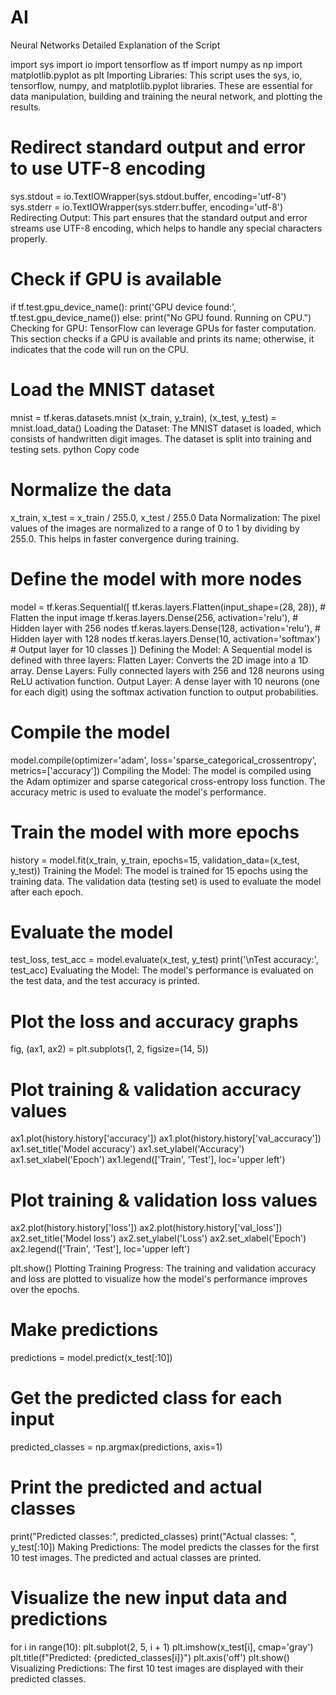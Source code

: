 # AI
 Neural Networks
Detailed Explanation of the Script

import sys
import io
import tensorflow as tf
import numpy as np
import matplotlib.pyplot as plt
Importing Libraries: This script uses the sys, io, tensorflow, numpy, and matplotlib.pyplot libraries. These are essential for data manipulation, building and training the neural network, and plotting the results.

# Redirect standard output and error to use UTF-8 encoding
sys.stdout = io.TextIOWrapper(sys.stdout.buffer, encoding='utf-8')
sys.stderr = io.TextIOWrapper(sys.stderr.buffer, encoding='utf-8')
Redirecting Output: This part ensures that the standard output and error streams use UTF-8 encoding, which helps to handle any special characters properly.

# Check if GPU is available
if tf.test.gpu_device_name():
    print('GPU device found:', tf.test.gpu_device_name())
else:
    print("No GPU found. Running on CPU.")
Checking for GPU: TensorFlow can leverage GPUs for faster computation. This section checks if a GPU is available and prints its name; otherwise, it indicates that the code will run on the CPU.

# Load the MNIST dataset
mnist = tf.keras.datasets.mnist
(x_train, y_train), (x_test, y_test) = mnist.load_data()
Loading the Dataset: The MNIST dataset is loaded, which consists of handwritten digit images. The dataset is split into training and testing sets.
python
Copy code
# Normalize the data
x_train, x_test = x_train / 255.0, x_test / 255.0
Data Normalization: The pixel values of the images are normalized to a range of 0 to 1 by dividing by 255.0. This helps in faster convergence during training.

# Define the model with more nodes
model = tf.keras.Sequential([
    tf.keras.layers.Flatten(input_shape=(28, 28)),   # Flatten the input image
    tf.keras.layers.Dense(256, activation='relu'),   # Hidden layer with 256 nodes
    tf.keras.layers.Dense(128, activation='relu'),   # Hidden layer with 128 nodes
    tf.keras.layers.Dense(10, activation='softmax')  # Output layer for 10 classes
])
Defining the Model: A Sequential model is defined with three layers:
Flatten Layer: Converts the 2D image into a 1D array.
Dense Layers: Fully connected layers with 256 and 128 neurons using ReLU activation function.
Output Layer: A dense layer with 10 neurons (one for each digit) using the softmax activation function to output probabilities.

# Compile the model
model.compile(optimizer='adam',
              loss='sparse_categorical_crossentropy',
              metrics=['accuracy'])
Compiling the Model: The model is compiled using the Adam optimizer and sparse categorical cross-entropy loss function. The accuracy metric is used to evaluate the model's performance.

# Train the model with more epochs
history = model.fit(x_train, y_train, epochs=15, validation_data=(x_test, y_test))
Training the Model: The model is trained for 15 epochs using the training data. The validation data (testing set) is used to evaluate the model after each epoch.

# Evaluate the model
test_loss, test_acc = model.evaluate(x_test, y_test)
print('\nTest accuracy:', test_acc)
Evaluating the Model: The model's performance is evaluated on the test data, and the test accuracy is printed.

# Plot the loss and accuracy graphs
fig, (ax1, ax2) = plt.subplots(1, 2, figsize=(14, 5))

# Plot training & validation accuracy values
ax1.plot(history.history['accuracy'])
ax1.plot(history.history['val_accuracy'])
ax1.set_title('Model accuracy')
ax1.set_ylabel('Accuracy')
ax1.set_xlabel('Epoch')
ax1.legend(['Train', 'Test'], loc='upper left')

# Plot training & validation loss values
ax2.plot(history.history['loss'])
ax2.plot(history.history['val_loss'])
ax2.set_title('Model loss')
ax2.set_ylabel('Loss')
ax2.set_xlabel('Epoch')
ax2.legend(['Train', 'Test'], loc='upper left')

plt.show()
Plotting Training Progress: The training and validation accuracy and loss are plotted to visualize how the model's performance improves over the epochs.

# Make predictions
predictions = model.predict(x_test[:10])

# Get the predicted class for each input
predicted_classes = np.argmax(predictions, axis=1)

# Print the predicted and actual classes
print("Predicted classes:", predicted_classes)
print("Actual classes:   ", y_test[:10])
Making Predictions: The model predicts the classes for the first 10 test images. The predicted and actual classes are printed.

# Visualize the new input data and predictions
for i in range(10):
    plt.subplot(2, 5, i + 1)
    plt.imshow(x_test[i], cmap='gray')
    plt.title(f"Predicted: {predicted_classes[i]}")
    plt.axis('off')
plt.show()
Visualizing Predictions: The first 10 test images are displayed with their predicted classes.
